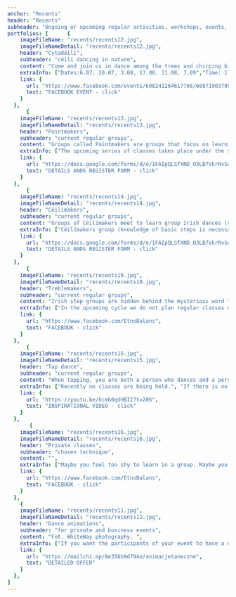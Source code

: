 ```yaml
---
anchor: "Recents"
header: "Recents"
subheader: "Ongoing or upcoming regular activities, workshops, events, projects."
portfolios: [      {
    imageFileName: "recents/recents12.jpg",
    imageFileNameDetail: "recents/recents12.jpg",
    header: "Cytadéilí",
    subheader: "céilí dancing in nature",
    content: "Come and join us in dance among the trees and chirping birds in the Cytadela Park in Poznań!",
    extraInfo: ["Dates:6.07, 20.07, 3.08, 17.08, 31.08, 7.09","Time: 17:30-19:30", "Investment: 10 zł", "Meeting point: Dzwon Pokoju i Przyjaźni Między Narodami (Then we go somewhere where the place is even and not overly sunny and where people are not playing quidditch 😛)", "Remember to take: lots of liquids, sunscreen, something for your head to protect you from sun, something against insects", "After dancing we usually go and enjoy ourselves in Umberto Cafe!"],
    link: {
      url: "https://www.facebook.com/events/608241264617766/608719037903322/",
      text: "FACEBOOK EVENT - click"
    }
  },
      {
    imageFileName: "recents/recents13.jpg",
    imageFileNameDetail: "recents/recents13.jpg",
    header: "Pointmakers",
    subheader: "current regular groups",
    content: "Groups called Pointmakers are groups that focus on learning solo Irish dancing in soft shoes. Danced on the ball of the foot, it gives the impression of being very light and airy. Steps abound with precise foot positions, leg lifts and jumps. This dance certainly exercises fitness, promotes flexibility and energizes.",
    extraInfo: ["The upcoming series of classes takes place under the sign of dancing in soft shoes. We are activating up to 2 levels of soft classes.", "Pointmakers group 1, beg+/inter, time: Fridays, 17:30-19:00, place: STA, Ratajczaka 18, Poznań", "Pointmakers group 2, inter/adv, time: Wednesdays, 17:30-19:00, place: STA, Ratajczaka 18, Poznań", "Good to bring for the class: comfortable clothes, light shoes, water.", "If there is no group at your level, let us know that you are interested in learning. If we don't open a group in the near future, you can always take individual lessons or initiate your own group by gathering friends."],
    link: {
      url: "https://docs.google.com/forms/d/e/1FAIpQLSfXND_O3LB7VkrRvSqMjt9Iad6J6vDiegVEa2xtgttp6qdlMw/viewform",
      text: "DETAILS ANDS REGISTER FORM - click"
    }
  },  
      {
    imageFileName: "recents/recents14.jpg",
    imageFileNameDetail: "recents/recents14.jpg",
    header: "Céilímakers",
    subheader: "current regular groups",
    content: "Groups of Céilímakers meet to learn group Irish dances (céilí and sets). Occasionally we propose also some incorporations from other regions associated with Celtic culture. There is always loads of fun, socialization, integration and ... sweat :)",
    extraInfo: ["Céilímakers group (knowledge of basic steps is necessary), time: Fridays 19:00-21:00, place: STA, Ratajczaka 18, Poznań", "Good to bring for the class: comfortable clothes, light shoes, water.", "If there is no group at your level, let us know that you are interested in learning. If we don't open a group in the near future, you can always take individual lessons or initiate your own group by gathering friends."],
    link: {
      url: "https://docs.google.com/forms/d/e/1FAIpQLSfXND_O3LB7VkrRvSqMjt9Iad6J6vDiegVEa2xtgttp6qdlMw/viewform",
      text: "DETAILS ANDS REGISTER FORM - click"
    }
  },
      {
    imageFileName: "recents/recents10.jpg",
    imageFileNameDetail: "recents/recents10.jpg",
    header: "Treblemakers",
    subheader: "current regular groups",
    content: "Irish step groups are hidden behind the mysterious word Treblemakers, and the word treble means one of the basic steps in Irish tap dance. Our teaching style is based primarily on paying attention to the rhythm and seeking comfort adapted to one's own body. We dance solo, but at the same time, and harmonizing in a group is an incredibly uplifting experience that moves and builds connection.",
    extraInfo: ["In the upcoming cycle we do not plan regular classes of Treblemakers groups. Look out for workshops!", "Good to bring for the class: comfortable clothes, tap shoes or half-shoes with a hard sole, water.", "If there is no group at your level, let us know that you are interested in learning. If we don't open a group in the near future, you can always take individual lessons or initiate your own group by gathering friends."],
    link: {
      url: "https://www.facebook.com/EtnoBalans",
      text: "FACEBOOK - click"
    }
  },
      {
    imageFileName: "recents/recents15.jpg",
    imageFileNameDetail: "recents/recents15.jpg",
    header: "Tap dance",
    subheader: "current regular groups",
    content: "When tapping, you are both a person who dances and a person who makes music, or more precisely, a percussion section. During classes, we learn both ready-made sequences and choreography, as well as improvisation, which allows our inner impulses to flow.",
    extraInfo: ["Recently no classes are being held.", "If there is no group at your level, let us know that you are interested in learning. If we don't open a group in the near future, you can always take individual lessons or initiate your own group by gathering friends."],
    link: {
      url: "https://youtu.be/hcmb0qdHBII?t=206",
      text: "INSPIRATIONAL VIDEO - click"
    }
  },
       {
    imageFileName: "recents/recents16.jpg",
    imageFileNameDetail: "recents/recents16.jpg",
    header: "Private classes",
    subheader: "chosen technique",
    content: "",
    extraInfo: ["Maybe you feel too shy to learn in a group. Maybe you want to learn something very specific, such as choreography, a more difficult step or sequence. Maybe you find it difficult to fit your schedule into regular classes. Whatever your goals are, we are very open to 1:1 lessons.", "We offer such classes: all types of Irish dance, American step dancing, music and rhythm improvement classes and mindful movement.", "You can arrange the class per e-mail (magda@etnobalans.pl) or by telephone 502 582 480."],
    link: {
      url: "https://www.facebook.com/EtnoBalans",
      text: "FACEBOOK - click"
    }
  },
    {
    imageFileName: "recents/recents11.jpg",
    imageFileNameDetail: "recents/recents11.jpg",
    header: "Dance animations",
    subheader: "for private and business events",
    content: "Fot. WhiteWay photography. ",
    extraInfo: ["If you want the participants of your event to have a chance to get to know each other better, to break the ice, to catch the thread of understanding more easily, let's meet. Contact in movement to the sounds of live music can do wonders and bring people together without words.", "We specialize primarily in conducting animations with an Irish and Scottish flair (known as ceilidh), but we are also happy to offer small throw-ins from Brittany, Israel, the USA or the Balkans, among others.","Our animations work great for both intimate and large events (up to 200 people). We can be recommended for weddings, birthdays, hen or stag parties, wedding anniversaries, family reunions, conferences...."],
    link: {
      url: "https://mailchi.mp/8e356b9d794e/animacjetaneczne",
      text: "DETAILED OFFER"
    }
  },
]
---
```

